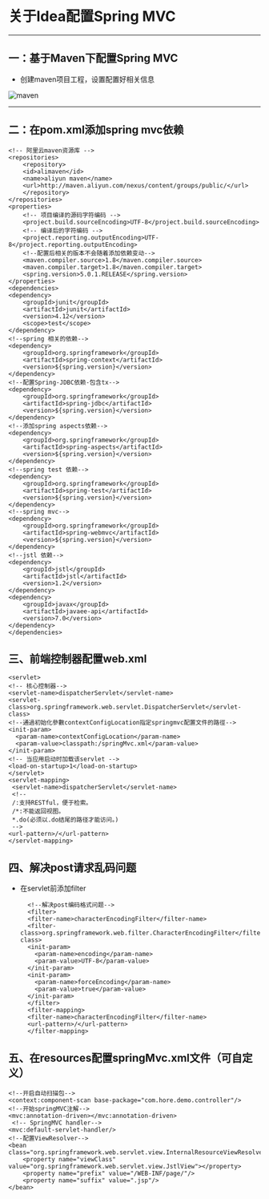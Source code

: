 # 关于Idea配置Spring MVC
----

## 一：基于Maven下配置Spring MVC
- 创建maven项目工程，设置配置好相关信息

 ![maven](https://i.imgur.com/85EeuJ2.png)

---
## 二：在pom.xml添加spring mvc依赖
	<!-- 阿里云maven资源库 -->
	<repositories>
		<repository>
		<id>alimaven</id>
		<name>aliyun maven</name>
		<url>http://maven.aliyun.com/nexus/content/groups/public/</url>
		</repository>
	</repositories>
	<properties>
		<!-- 项目编译的源码字符编码 -->
		<project.build.sourceEncoding>UTF-8</project.build.sourceEncoding>
		<!-- 编译后的字符编码 -->
		<project.reporting.outputEncoding>UTF-8</project.reporting.outputEncoding>
		<!--配置后相关的版本不会随着添加依赖变动-->
		<maven.compiler.source>1.8</maven.compiler.source>
		<maven.compiler.target>1.8</maven.compiler.target>
		<spring.version>5.0.1.RELEASE</spring.version>
	</properties>
	<dependencies>
	<dependency>
		<groupId>junit</groupId>
		<artifactId>junit</artifactId>
		<version>4.12</version>
		<scope>test</scope>
	</dependency>
	<!--spring 相关的依赖-->
	<dependency>
		<groupId>org.springframework</groupId>
		<artifactId>spring-context</artifactId>
		<version>${spring.version}</version>
	</dependency>
	<!--配置Spring-JDBC依赖-包含tx-->
	<dependency>
		<groupId>org.springframework</groupId>
		<artifactId>spring-jdbc</artifactId>
		<version>${spring.version}</version>
	</dependency>
	<!--添加spring aspects依赖-->
	<dependency>
		<groupId>org.springframework</groupId>
		<artifactId>spring-aspects</artifactId>
		<version>${spring.version}</version>
	</dependency>
	<!--spring test 依赖-->
	<dependency>
		<groupId>org.springframework</groupId>
		<artifactId>spring-test</artifactId>
		<version>${spring.version}</version>
	</dependency>
	<!--spring mvc-->
	<dependency>	
		<groupId>org.springframework</groupId>
		<artifactId>spring-webmvc</artifactId>
		<version>${spring.version}</version>
	</dependency>
	<!--jstl 依赖-->
	<dependency>
		<groupId>jstl</groupId>
		<artifactId>jstl</artifactId>
		<version>1.2</version>
	</dependency>
	<dependency>
		<groupId>javax</groupId>
		<artifactId>javaee-api</artifactId>
		<version>7.0</version>
	</dependency>
	</dependencies>
## 三、前端控制器配置web.xml
	<servlet>
    <!-- 核心控制器-->
    <servlet-name>dispatcherServlet</servlet-name>
    <servlet-class>org.springframework.web.servlet.DispatcherServlet</servlet-class>
    <!--通過初始化參數contextConfigLocation指定springmvc配置文件的路徑-->
    <init-param>
      <param-name>contextConfigLocation</param-name>
      <param-value>classpath:/springMvc.xml</param-value>
    </init-param>
    <!-- 当应用启动时加载该servlet -->
    <load-on-startup>1</load-on-startup>
	</servlet>
	<servlet-mapping>
     <servlet-name>dispatcherServlet</servlet-name>
     <!--
     /:支持RESTful，便于检索。
     /*:不能返回视图。
	 *.do(必须以.do结尾的路径才能访问。)
     -->
    <url-pattern>/</url-pattern>
	</servlet-mapping>

## 四、解决post请求乱码问题
	
- 在servlet前添加filter

		<!--解决post编码格式问题-->
		<filter>
		<filter-name>characterEncodingFilter</filter-name>
		<filter-class>org.springframework.web.filter.CharacterEncodingFilter</filter-class>
		<init-param>
		  <param-name>encoding</param-name>
		  <param-value>UTF-8</param-value>
		</init-param>
		<init-param>
		  <param-name>forceEncoding</param-name>
		  <param-value>true</param-value>
		</init-param>
		</filter>
		<filter-mapping>
		<filter-name>characterEncodingFilter</filter-name>
		<url-pattern>/</url-pattern>
		</filter-mapping>
## 五、在resources配置springMvc.xml文件（可自定义）

	<!--开启自动扫描包-->
    <context:component-scan base-package="com.hore.demo.controller"/>
    <!--开始springMVC注解-->
    <mvc:annotation-driven></mvc:annotation-driven>
     <!-- SpringMVC handler-->
    <mvc:default-servlet-handler/>
    <!--配置ViewResolver-->
    <bean class="org.springframework.web.servlet.view.InternalResourceViewResolver">
        <property name="viewClass" value="org.springframework.web.servlet.view.JstlView"></property>
        <property name="prefix" value="/WEB-INF/page/"/>
        <property name="suffix" value=".jsp"/>
    </bean>






	
